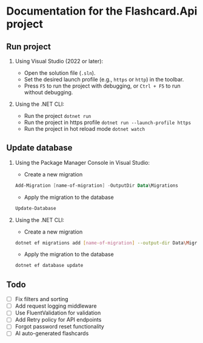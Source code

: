 ﻿# Documentation for the Flashcard.Api project

## Run project
1. Using Visual Studio (2022 or later):

   - Open the solution file (`.sln`).
   - Set the desired launch profile (e.g., `https` or `http`) in the toolbar.
   - Press `F5` to run the project with debugging, or `Ctrl + F5` to run without debugging.

2. Using the .NET CLI:

	- Run the project `dotnet run`
	- Run the project in https profile `dotnet run --launch-profile https`
	- Run the project in hot reload mode `dotnet watch`

## Update database
1. Using the Package Manager Console in Visual Studio:

	- Create a new migration
	```powershell
	Add-Migration [name-of-migration] -OutputDir Data\Migrations
	```

	- Apply the migration to the database
	```powershell
	Update-Database
	```
2. Using the .NET CLI:

    - Create a new migration
    ```bash
    dotnet ef migrations add [name-of-migration] --output-dir Data\Migrations
    ```
    - Apply the migration to the database
    ```bash
    dotnet ef database update
    ```

## Todo
- [ ] Fix filters and sorting
- [ ] Add request logging middleware
- [ ] Use FluentValidation for validation
- [ ] Add Retry policy for API endpoints
- [ ] Forgot password reset functionality
- [ ] AI auto-generated flashcards